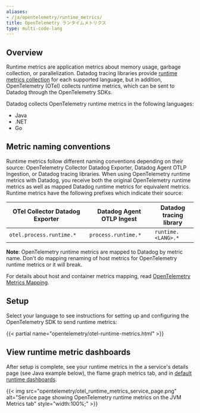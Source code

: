 ```yaml
---
aliases:
- /ja/opentelemetry/runtime_metrics/
title: OpenTelemetry ランタイムメトリクス
type: multi-code-lang
---
```


## Overview

Runtime metrics are application metrics about memory usage, garbage collection, or parallelization. Datadog tracing libraries provide [runtime metrics collection][5] for each supported language, but in addition, OpenTelemetry (OTel) collects runtime metrics, which can be sent to Datadog through the OpenTelemetry SDKs.

Datadog collects OpenTelemetry runtime metrics in the following languages:
- Java
- .NET
- Go

## Metric naming conventions

Runtime metrics follow different naming conventions depending on their source: OpenTelemetry Collector Datadog Exporter, Datadog Agent OTLP Ingestion, or Datadog tracing libraries. When using OpenTelemetry runtime metrics with Datadog, you receive both the original OpenTelemetry runtime metrics as well as mapped Datadog runtime metrics for equivalent metrics. Runtime metrics have the following prefixes which indicate their source:

| OTel Collector Datadog Exporter | Datadog Agent OTLP Ingest |  Datadog tracing library |
| --- | --- | --- |
| `otel.process.runtime.*` | `process.runtime.*` | `runtime.<LANG>.*` |

**Note**: OpenTelemetry runtime metrics are mapped to Datadog by metric name. Don't do mapping renaming of host metrics for OpenTelemetry runtime metrics or it will break.

For details about host and container metrics mapping, read [OpenTelemetry Metrics Mapping][1].

## Setup

Select your language to see instructions for setting up and configuring the OpenTelemetry SDK to send runtime metrics:

{{< partial name="opentelemetry/otel-runtime-metrics.html" >}}
<br/>

## View runtime metric dashboards

After setup is complete, see your runtime metrics in the a service's details page (see Java example below), the flame graph metrics tab, and in [default runtime dashboards][7].

{{< img src="opentelemetry/otel_runtime_metrics_service_page.png" alt="Service page showing OpenTelemetry runtime metrics on the JVM Metrics tab" style="width:100%;" >}}

[1]: /ja/opentelemetry/guide/metrics_mapping/
[5]: /ja/tracing/metrics/runtime_metrics/
[7]: https://app.datadoghq.com/dash/integration/256/jvm-metrics